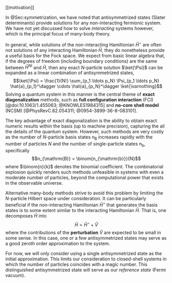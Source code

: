 [[motivation]]

In @Sec:symmetrization, we have noted that antisymmetrized states (Slater determinants) provide solutions for any non-interacting fermionic system.  We have not yet discussed how to solve *interacting* systems however, which is the principal focus of many-body theory.

In general, while solutions of the non-interacting Hamiltonian $\hat{H}^\circ$ are often not solutions of any interacting Hamiltonian $\hat{H}$, they do nonetheless provide a useful basis for the Fock space.  We expect from basic linear algebra that, if the degrees of freedom (including boundary conditions) are the same between $\hat{H}^{\mathrm{NI}}$ and $\hat{H}$, then any exact $N$-particle solution $\ket{\Psi}$ can be expanded as a linear combination of antisymmetrized states,
$$\ket{\Psi} = \frac{1}{N!} \sum_{p_1 \ldots p_N} \Psi_{p_1 \ldots p_N} \hat{a}_{p_1}^\dagger \cdots \hat{a}_{p_N}^\dagger \ket{\varnothing}$$
Solving a quantum system in this manner is the central theme of **exact diagonalization** methods, such as **full configuration interaction** (FCI) [@doi:10.1063/1.455063; @KNOWLES1984315] and **no-core shell model** (NCSM) [@PhysRevC.62.054311; @0954-3899-36-8-083101].

The key advantage of exact diagonalization is the ability to obtain exact numeric results within the basis (up to machine precision), capturing the all the details of the quantum system.  However, such methods are very costly as the number of $N$-particle basis states $n_{\mathrm{B}}$ increases rapidly with the number of particles $N$ and the number of single-particle states $n_{\mathrm{b}}$, specifically
$$n_{\mathrm{B}} = \binom{n_{\mathrm{b}}}{N}$$
where $\binom{n}{k}$ denotes the binomial coefficient.  The combinatorial explosion quickly renders such methods unfeasible in systems with even a moderate number of particles, beyond the computational power that exists in the observable universe.

Alternative many-body methods strive to avoid this problem by limiting the $N$-particle Hilbert space under consideration.  It can be particularly beneficial if the non-interacting Hamiltonian $\hat{H}^\circ$ that generates the basis states is to some extent similar to the interacting Hamiltonian $\hat{H}$.  That is, one decomposes $\hat{H}$ into
$$\hat{H} = \hat{H}^\circ + \hat{V}$$
where the contributions of the **perturbation** $\hat{V}$ are expected to be small in some sense.  In this case, one or a few antisymmetrized states may serve as a good zeroth order approximation to the system.

For now, we will only consider using a single antisymmetrized state as the initial approximation.  This limits our consideration to closed-shell systems in which the number of particles coincides with a magic number.  This distinguished antisymmetrized state will serve as our *reference state* (Fermi vacuum).
